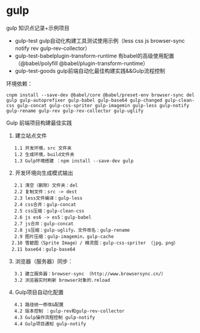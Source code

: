 # gulp
gulp 知识点记录+示例项目

- gulp-test gulp自动化构建工具测试使用示例（less css js browser-sync notify rev gulp-rev-collector）
- gulp-test-babelplugin-transform-runtime 有babel的高级使用配置 （@babel/polyfill @babel/plugin-transform-runtime）
- gulp-test-goods gulp前端自动化最佳构建实践&&Gulp流程控制

环境依赖：

```
cnpm install --save-dev @babel/core @babel/preset-env browser-sync del gulp gulp-autoprefixer gulp-babel gulp-base64 gulp-changed gulp-clean-css gulp-concat gulp-css-spriter gulp-imagemin gulp-less gulp-notify gulp-rename gulp-rev gulp-rev-collector gulp-uglify
```

Gulp 前端项目构建最佳实践

1. 建立站点文件

```
   1.1 开发环境，src 文件夹
   1.2 生成环境，build文件夹
   1.3 Gulp环境搭建 ：npm install --save-dev gulp
```

2. 开发环境向生成模式输出

```
   2.1 清空（删除）文件夹：del
   2.2 复制文件：src -> dest
   2.3 less文件编译：gulp-less
   2.4 css合并：gulp-concat
   2.5 css压缩：gulp-clean-css
   2.6 js es6 -> es5：gulp-babel
   2.7 js合并：gulp-concat
   2.8 js压缩：gulp-uglify，文件改名：gulp-rename
   2.9 图片压缩：gulp-imagemin，gulp-cache
  2.10 雪碧图（Sprite Image）/ 精灵图：gulp-css-spriter （jpg、png）
  2.11 base64：gulp-base64
```

3. 浏览器（服务器）同步：
   
```
   3.1 建立服务器：browser-sync （http://www.browsersync.cn/）
   3.2 浏览器实时刷新 browser对象的.reload
```

4. Gulp项目自动化配置

```
   4.1 路径统一修改&配置
   4.2 版本控制 ：gulp-rev和gulp-rev-collector
   4.3 Gulp操作流程控制 gulp-notify
   4.4 Gulp项目通知 gulp-notify
```
